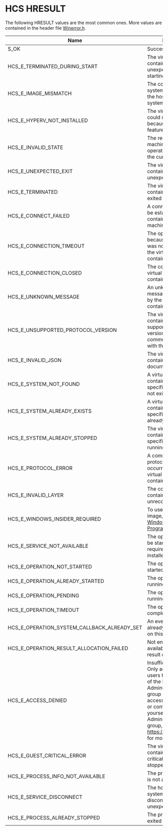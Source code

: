 # HCS HRESULT


The following HRESULT values are the most common ones. More values are contained in the header file [Winerror.h](https://docs.microsoft.com/en-us/windows/win32/api/winerror/).


|Name|Description|Value|
|---|---|---|
|S_OK|Success|0x00000000|
|HCS_E_TERMINATED_DURING_START|The virtual machine or container exited unexpectedly while starting|0x80370100|
|HCS_E_IMAGE_MISMATCH|The container operating system does not match the host operating system|0x80370101|
|HCS_E_HYPERV_NOT_INSTALLED|The virtual machine could not be started because a required feature is not installed|0x80370102|
|HCS_E_INVALID_STATE|The requested virtual machine or container operation is not valid in the current state|0x80370105|
|HCS_E_UNEXPECTED_EXIT|The virtual machine or container exited unexpectedly|0x80370106|
|HCS_E_TERMINATED|The virtual machine or container was forcefully exited|0x80370107|
|HCS_E_CONNECT_FAILED|A connection could not be established with the container or virtual machine|0x80370108|
|HCS_E_CONNECTION_TIMEOUT|The operation timed out because a response was not received from the virtual machine or container|0x80370109|
|HCS_E_CONNECTION_CLOSED|The connection with the virtual machine or container was closed|0x8037010A|
|HCS_E_UNKNOWN_MESSAGE|An unknown internal message was received by the virtual machine or container|0x8037010B|
|HCS_E_UNSUPPORTED_PROTOCOL_VERSION|The virtual machine or container does not support an available version of the communication protocol with the host|0x8037010C|
|HCS_E_INVALID_JSON|The virtual machine or container JSON document is invalid|0x8037010D|
|HCS_E_SYSTEM_NOT_FOUND|A virtual machine or container with the specified identifier does not exist|0x8037010E|
|HCS_E_SYSTEM_ALREADY_EXISTS|A virtual machine or container with the specified identifier already exists.|0x8037010F|
|HCS_E_SYSTEM_ALREADY_STOPPED|The virtual machine or container with the specified identifier is not running|0x80370110|
|HCS_E_PROTOCOL_ERROR|A communication protocol error has occurred between the virtual machine or container and the host|0x80370111|
|HCS_E_INVALID_LAYER|The container image contains a layer with an unrecognized format|0x80370112|
|HCS_E_WINDOWS_INSIDER_REQUIRED|To use this container image, you must join [the Windows Insider Program](https://go.microsoft.com/fwlink/?linkid=850659)|0x80370113|
|HCS_E_SERVICE_NOT_AVAILABLE|The operation could not be started because a required feature is not installed|0x80370114|
|HCS_E_OPERATION_NOT_STARTED|The operation has not started|0x80370115|
|HCS_E_OPERATION_ALREADY_STARTED|The operation is already running|0x80370116|
|HCS_E_OPERATION_PENDING|The operation is still running|0x80370117|
|HCS_E_OPERATION_TIMEOUT|The operation did not complete in time|0x80370118|
|HCS_E_OPERATION_SYSTEM_CALLBACK_ALREADY_SET|An event callback has already been registered on this handle|0x80370119|
|HCS_E_OPERATION_RESULT_ALLOCATION_FAILED|Not enough memory available to return the result of the operation|0x8037011A|
|HCS_E_ACCESS_DENIED|Insufficient privileges. Only administrators or users that are members of the Hyper-V Administrators user group are permitted to access virtual machines or containers. To add yourself to the Hyper-V Administrators user group, please see https://aka.ms/hcsadmin for more information.|0x8037011B|
|HCS_E_GUEST_CRITICAL_ERROR|The virtual machine or container reported a critical error and was stopped or restarted|0x8037011C|
|HCS_E_PROCESS_INFO_NOT_AVAILABLE|The process information is not available|0x8037011D|
|HCS_E_SERVICE_DISCONNECT|The host compute system service has disconnected unexpectedly|0x8037011E|
|HCS_E_PROCESS_ALREADY_STOPPED|The process has already exited|0x8037011F|